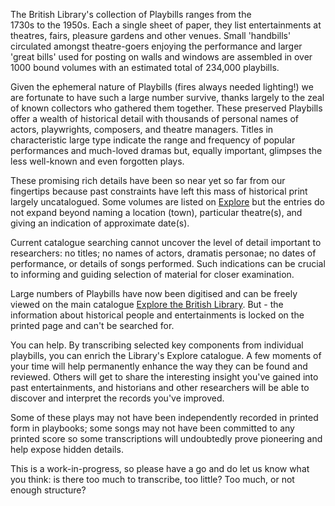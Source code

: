 The British Library's collection of Playbills ranges from the  
1730s to the 1950s. Each a single sheet of paper, they list entertainments at 
theatres, fairs, pleasure gardens and other venues. Small 'handbills' 
circulated amongst theatre-goers enjoying the performance and larger 
'great bills' used for posting on walls and windows are assembled in over 1000 
bound volumes with an estimated total of 234,000 playbills. 

Given the ephemeral nature of Playbills (fires always needed lighting!) we are 
fortunate to have such a large number survive, thanks largely to the zeal of 
known collectors who gathered them together. These preserved Playbills offer a 
wealth of historical detail with thousands of personal names of actors, 
playwrights, composers, and theatre managers. Titles in characteristic large 
type indicate the range and frequency of popular performances and much-loved 
dramas but, equally important, glimpses the less well-known and even forgotten 
plays. 

These promising rich details have been so near yet so far from our fingertips 
because past constraints have left this mass of historical print largely 
uncatalogued. Some volumes are listed on [Explore](http://explore.bl.uk) but the entries do not expand beyond naming a location (town), particular theatre(s), and giving an indication of approximate date(s).

Current catalogue searching cannot uncover the level of detail important to 
researchers: no titles; no names of actors, dramatis personae; no dates of 
performance, or details of songs performed. Such indications can be crucial to 
informing and guiding selection of material for closer examination.

Large numbers of Playbills have now been digitised and can be freely viewed on 
the main catalogue [Explore the British Library](http://explore.bl.uk). 
But - the information about historical people and entertainments is locked on the printed page and can't be searched for. 

You can help. By transcribing selected key components from individual playbills, you can enrich the Library's Explore catalogue. A few moments of your time will help permanently enhance the way they can be found and 
reviewed. Others will get to share the interesting insight you've gained into past entertainments, and historians and other researchers will be able to discover and interpret the records you've improved.  

Some of these plays may not have been independently recorded in printed form in 
playbooks; some songs may not have been committed to any printed score so some 
transcriptions will undoubtedly prove pioneering and help expose hidden details.

This is a work-in-progress, so please have a go and do let us know what you 
think: is there too much to transcribe, too little? Too much, or not enough structure?
